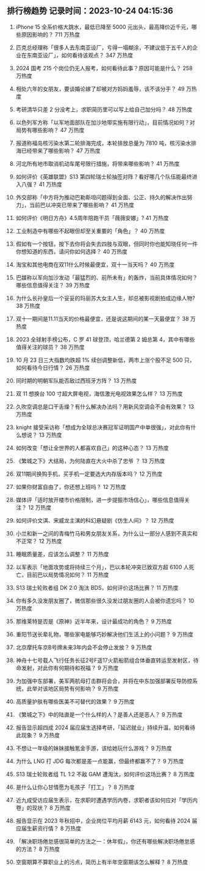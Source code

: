 
## 排行榜趋势 记录时间：2023-10-24 04:15:36
  
  1. iPhone 15 全系价格大跳水，最低已降至 5000 元出头，最高降价近千元，哪些原因影响的？ 711 万热度
    
  2. 匹克总经理称「很多人去东南亚设厂，亏得一塌糊涂，不建议低于五千人的企业在东南亚设厂」，如何看待该观点？ 347 万热度
    
  3. 2024 国考 215 个岗位仍无人报考，如何看待此事？原因可能是什么？ 258 万热度
    
  4. 相处六年的女朋友，要谈婚论嫁了却被对方妈妈羞辱，该不该分手？ 49 万热度
    
  5. 考研清华只差 2 分没考上，求职简历里可以写上给自己加分吗？ 48 万热度
    
  6. 以色列军方称「以军地面部队在加沙地带实施有限行动」，目前情况如何？对局势有哪些影响？ 47 万热度
    
  7. 报道称福岛核污染水第二轮排海完成，本轮排放总量为 7810 吨，核污染水排海已经带来了哪些影响？ 47 万热度
    
  8. 河北所有地市取消机动车尾号限行措施，将带来哪些影响？ 41 万热度
    
  9. 如何评价《英雄联盟》S13 第四轮瑞士轮抽签对阵？看好哪几个队伍能最终进入八强？ 41 万热度
    
  10. 外交部称「中方将为推动巴勒斯坦问题得到全面、公正、持久的解决作出努力」，当前巴以冲突已带来了哪些影响？ 41 万热度
    
  11. 如何评价《明日方舟》4.5周年陪跑干员「薇薇安娜」? 41 万热度
    
  12. 工业制造中有哪些不起眼但却至关重要的「角色」？ 40 万热度
    
  13. 假如有一个按钮，按下去你将会失去四肢与双眼，但同时你也能知晓任何一件你想知道的东西，请问你如何选择？ 40 万热度
    
  14. 淘宝和其他电商在双11什么时候最便宜，双十一当天吗？ 40 万热度
    
  15. 巴媒称以军向加沙发动「最猛烈的、前所未有」的轰炸，当前具体情况如何？哪些信息值得关注？ 39 万热度
    
  16. 为什么长孙皇后一个妥妥的玛丽苏大女主人生，却总被影视剧拍成边缘人物? 38 万热度
    
  17. 双十一期间是11.11当天的价格最便宜，还是说这期间的某一天最便宜？ 38 万热度
    
  18. 2023 全球射手榜公布，C 罗 41 球登顶，哈兰德第 2 姆总第 4，其中有哪些值得关注的球员？ 38 万热度
    
  19. 10 月 23 日三大指数均跌超 1% 续创调整新低，两市上涨个股不足 500 只，如何看待今日行情？ 26 万热度
    
  20. 同时期的明朝军队能否敌过西班牙方阵？ 13 万热度
    
  21. 双 11 想换台 100 寸超大屏电视，海信激光电视效果怎么样？ 13 万热度
    
  22. 久吹空调总是口干舌燥？有什么解决办法吗？用新风空调会不会有效果？ 13 万热度
    
  23. knight 接受采访称「想成为全球总决赛冠军证明国产中单很强」，对此你有什么想说？ 13 万热度
    
  24. 如何改变「想让全世界的人都喜欢自己」的这种心态？ 13 万热度
    
  25. 《繁城之下》大结局，为何陆直在大火中杀了忠爷 ？ 13 万热度
    
  26. 双11期间换购手机，买手机一定要选大内存版本吗？ 12 万热度
    
  27. 如果你财富自由了，你还想上班吗？ 12 万热度
    
  28. 媒体评「适时放开楼市价格限制，进一步提振市场信心」，哪些信息值得关注？ 12 万热度
    
  29. 如何评价文淇、宋威龙主演的科幻悬疑剧《仿生人间》？ 12 万热度
    
  30. 小兰和新一之间的青梅竹马和男女朋友关系，为什么让一部分人感到不真实和不正常？ 12 万热度
    
  31. 睡眠质量差，应该怎么调整？ 11 万热度
    
  32. 以军表示「地面攻势或将持续三个月」，巴以本轮冲突已致双方超 6100 人死亡，目前巴以局势情况如何？ 11 万热度
    
  33. S13 瑞士轮败者组 DK 2:0 淘汰 BDS，如何评价这场比赛？ 11 万热度
    
  34. 你有多久没发朋友圈了，微信那些很久没发过朋友圈的人会被你遗忘吗？ 10 万热度
    
  35. 那维莱特是否是《原神》近半年来，设计最成功的角色？ 9 万热度
    
  36. 重阳节送长辈礼物，哪些家电能够巧妙解决他们生活上的小问题？ 9 万热度
    
  37. 北京摩托车京B号牌未来3年内会不会停止发放？ 9 万热度
    
  38. 神舟十七号载人飞行任务长征2号F遥17火箭船箭组合体垂直转运至发射区，待命发射，对此你有何期待和祝福？ 9 万热度
    
  39. 为加强中东部署，美军两航母打击群将会合，并将在中东加强部署反导防控系统，此举对该地区局势有何影响？ 9 万热度
    
  40. 高质量护肤有哪些医美不可替代的效果？ 9 万热度
    
  41. 《繁城之下》中的陆直是一个什么样的人？是善人还是恶人？ 9 万热度
    
  42. 报告显示超四成 2024 届应届生选择考研，「延迟就业」持续升温，如何看待此现象？ 9 万热度
    
  43. 不想让一年级的妹妹接触氪金手游，该给她玩什么游戏？ 9 万热度
    
  44. 为什么 LNG 打 JDG 每次都是差一点能赢，但最终都赢不了？ 9 万热度
    
  45. S13 瑞士轮败者组 TL 1:2 不敌 GAM 遭淘汰，如何评价这场比赛？ 8 万热度
    
  46. 是什么让你心甘情愿为毛孩子「打工」？ 8 万热度
    
  47. 近九成受访应届生表示，在求职时遭遇学历内卷，求职者该如何应对「学历内卷」的现状？ 8 万热度
    
  48. 报告显示在 2023 年秋招中，企业岗位平均月薪 6143 元，如何看待 2024 届应届生薪资行情？ 8 万热度
    
  49. 「解决职场倦怠感很简单的方法之一：休年假」，你还有哪些解决职场倦怠感的方法？ 8 万热度
    
  50. 空窗期算不算职业上的污点，简历上有半年空窗期该怎么解释？ 8 万热度
    